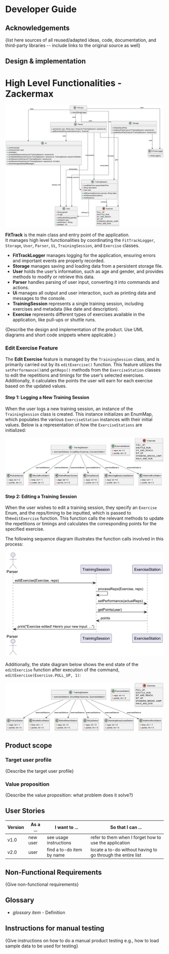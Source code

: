 # Developer Guide

## Acknowledgements

{list here sources of all reused/adapted ideas, code, documentation, and third-party libraries -- include links to the original source as well}

## Design & implementation

# High Level Functionalities - Zackermax
![HighLevel.png](HighLevel.png)

**FitTrack** is the main class and entry point of the application.  
It manages high level functionalities by coordinating the `FitTrackLogger`, `Storage`, `User`, `Parser`, `Ui`, `TrainingSession`, and `Exercise` classes.

- **FitTrackLogger** manages logging for the application, ensuring errors and important events are properly recorded.
- **Storage** manages saving and loading data from a persistent storage file.
- **User** holds the user’s information, such as age and gender, and provides methods to modify or retrieve this data.
- **Parser** handles parsing of user input, converting it into commands and actions.
- **Ui** manages all output and user interaction, such as printing data and messages to the console.
- **TrainingSession** represents a single training session, including exercises and metadata (like date and description).
- **Exercise** represents different types of exercises available in the application, like pull-ups or shuttle runs.

{Describe the design and implementation of the product. Use UML diagrams and short code snippets where applicable.}

### Edit Exercise Feature

The **Edit Exercise** feature is managed by the `TrainingSession` class, and is primarily carried out by its 
`editExercise()` function. This feature utilizes the `setPerformance()`and `getReps()` methods from the 
`ExerciseStation` classes to edit the repetitions and timings for the user’s selected 
exercises. Additionally, it calculates the points the user will earn for each exercise based on the updated values.

#### Step 1: Logging a New Training Session

When the user logs a new training session, an instance of the `TrainingSession` class is created. This instance 
initializes an EnumMap, which populates the various `ExerciseStation` instances with their initial values. 
Below is a representation of how the `ExerciseStations` are initialized:

![TrainingSessionInitialState.png](TrainingSessionInitialState.png)  

#### Step 2: Editing a Training Session

When the user wishes to edit a training session, they specify an `Exercise` Enum, and the reps/timing to be inputted,
which is passed to the`editExercise` function. This function calls the relevant methods to update the repetitions or 
timings and calculates the corresponding points for the specified exercise.

The following sequence diagram illustrates the function calls involved in this process:

![editExerciseSequenceDiagram.png](editExerciseSequenceDiagram.png)

Additionally, the state diagram below shows the end state of the `editExercise` function after execution of the command,
`editExercise(Exercise.PULL_UP, 1)`:

![TrainingSessionEditState.png](TrainingSessionEditState.png)

## Product scope
### Target user profile

{Describe the target user profile}

### Value proposition

{Describe the value proposition: what problem does it solve?}

## User Stories

|Version| As a ... | I want to ... | So that I can ...|
|--------|----------|---------------|------------------|
|v1.0|new user|see usage instructions|refer to them when I forget how to use the application|
|v2.0|user|find a to-do item by name|locate a to-do without having to go through the entire list|

## Non-Functional Requirements

{Give non-functional requirements}

## Glossary

* *glossary item* - Definition

## Instructions for manual testing

{Give instructions on how to do a manual product testing e.g., how to load sample data to be used for testing}
